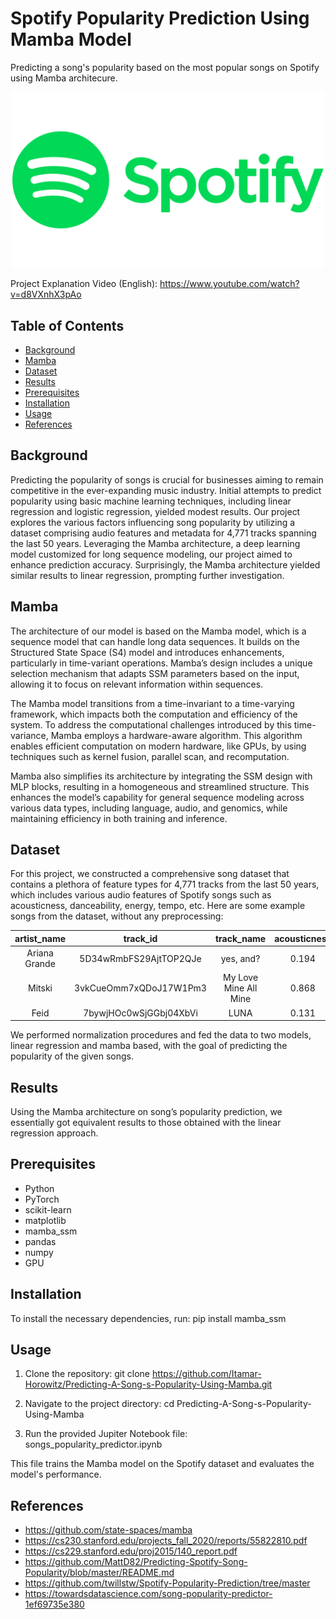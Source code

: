 # Spotify Popularity Prediction Using Mamba Model
Predicting a song's popularity based on the most popular songs on Spotify using Mamba architecure.

<p align="center">
  <img width="500" src="https://github.com/Itamar-Horowitz/Predicting-A-Song-s-Popularity-Using-Mamba/blob/main/Images/spotify.png">
</p>

Project Explanation Video (English): https://www.youtube.com/watch?v=d8VXnhX3pAo

## Table of Contents
  * [Background](#background)
  * [Mamba](#mamba)
  * [Dataset](#dataset)
  * [Results](#results)
  * [Prerequisites](#prerequisites)
  * [Installation](#installation)
  * [Usage](#usage)
  * [References](#references)



## Background
Predicting the popularity of songs is crucial for businesses aiming to remain competitive in the ever-expanding music industry. Initial attempts to predict popularity using basic machine learning techniques, including linear regression and logistic regression, yielded modest results. Our project explores the various factors influencing song popularity by utilizing a dataset comprising audio features and metadata for 4,771 tracks spanning the last 50 years. Leveraging the Mamba architecture, a deep learning model customized for long sequence modeling, our project aimed to enhance prediction accuracy. Surprisingly, the Mamba architecture yielded similar results to linear regression, prompting further investigation.

## Mamba
The architecture of our model is based on the Mamba model, which is a sequence model that can handle long data sequences. It builds on the Structured State Space (S4) model and introduces enhancements, particularly in time-variant operations. Mamba’s design includes a unique selection mechanism that adapts SSM parameters based on the input, allowing it to focus on relevant information within sequences.

The Mamba model transitions from a time-invariant to a time-varying framework, which impacts both the computation and efficiency of the system. To address the computational challenges introduced by this time-variance, Mamba employs a hardware-aware algorithm. This algorithm enables efficient computation on modern hardware, like GPUs, by using techniques such as kernel fusion, parallel scan, and recomputation.

Mamba also simplifies its architecture by integrating the SSM design with MLP blocks, resulting in a homogeneous and streamlined structure. This enhances the model’s capability for general sequence modeling across various data types, including language, audio, and genomics, while maintaining efficiency in both training and inference.

## Dataset
For this project, we constructed a comprehensive song dataset that contains a plethora of feature types for 4,771 tracks from the last 50 years, which includes various audio features of Spotify songs such as acousticness, danceability, energy, tempo, etc. Here are some example songs from the dataset, without any preprocessing:

| artist_name   |  track_id               |track_name    | acousticness | danceability | duration_ms | energy | instrumentalness | key | liveness | loudness | mode  | speechiness | tempo   | time_signature | valence | popularity   |
|:-------------:|:-----------------------:|:-----------:|:------------:|:------------:|:-----------:|:------:|:----------------:|:---:|:--------:|:--------:|:-----:|:-----------:|:-------:|:--------------:|:-------:|:----------:|
| Ariana Grande  | 5D34wRmbFS29AjtTOP2QJe |   yes, and?   |    0.194     |    0.785     | 214994      | 0.766  | 7        |  1  |  0.107   | -6.551   |   1   |   0.0503    | 119.029 |        4       | 0.804   |    84      |
| Mitski  | 3vkCueOmm7xQDoJ17W1Pm3 |   My Love Mine All Mine   |   0.868    |    0.504     | 137773      | 0.308  | 0.135  |  9  |  0.158   | -14.958   |   1   |   0.0321    | 113.95 |        4       | 0.121   |    96      |
| Feid  | 7bywjHOc0wSjGGbj04XbVi |   LUNA   |   0.131   |    0.774     | 196800      | 0.86  | 0  |  7  |  0.116   | -2.888   |   0   |   0.13    | 100.019 |        4       | 0.446   |    95      |

We performed normalization procedures and fed the data to two models, linear regression and mamba based, with the goal of predicting the popularity of the given songs.


## Results
Using the Mamba architecture on song’s popularity prediction, we essentially got equivalent results to those obtained with the linear regression approach.

## Prerequisites
- Python
- PyTorch
- scikit-learn
- matplotlib
- mamba_ssm
- pandas
- numpy
- GPU

## Installation

To install the necessary dependencies, run:
pip install mamba_ssm

## Usage

1. Clone the repository:
git clone https://github.com/Itamar-Horowitz/Predicting-A-Song-s-Popularity-Using-Mamba.git

2. Navigate to the project directory:
cd Predicting-A-Song-s-Popularity-Using-Mamba

3. Run the provided Jupiter Notebook file:
songs_popularity_predictor.ipynb

This file trains the Mamba model on the Spotify dataset and evaluates the model's performance.

## References
* https://github.com/state-spaces/mamba
* https://cs230.stanford.edu/projects_fall_2020/reports/55822810.pdf
* https://cs229.stanford.edu/proj2015/140_report.pdf
* https://github.com/MattD82/Predicting-Spotify-Song-Popularity/blob/master/README.md
* https://github.com/twillstw/Spotify-Popularity-Prediction/tree/master
* https://towardsdatascience.com/song-popularity-predictor-1ef69735e380
  
